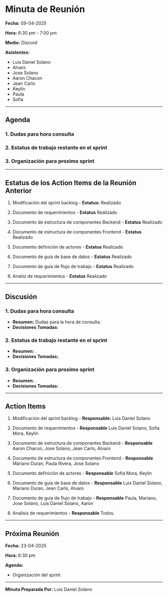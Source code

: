 # Minuta de Reunión

**Fecha:** 09-04-2025

**Hora:** 6:30 pm - 7:00 pm

**Medio:** Discord

**Asistentes:**
- Luis Daniel Solano
- Alvaro 
- Jose Solano
- Aaron Chacon
- Jean Carlo
- Keylin 
- Paula 
- Sofia 

---

## Agenda

### 1. Dudas para hora consulta

### 2. Estatus de trabajo restante en el sprint 

### 3. Organización para proximo sprint 

---

## Estatus de los Action Items de la Reunión Anterior

1. Modificación del sprint backlog - **Estatus:** Realizado 

2. Documento de requerimientos - **Estatus** Realizado

3. Documento de estructura de componentes Backend - **Estatus** Realizado 

4. Documento de estructura de componentes Frontend - **Estatus** Realizado

5. Documento definición de actores - **Estatus** Realizado 

6. Documento de guía de base de datos - **Estatus** Realizado

7. Documento de guía de flujo de trabajo - **Estatus** Realizado

8. Analisi de requerimientos - **Estatus** Realizado
---

## Discusión

### 1. Dudas para hora consulta
- **Resumen:** Dudas para la hora de consulta.
- **Decisiones Tomadas:**

### 2. Estatus de trabajo restante en el sprint 
- **Resumen:** .
- **Decisiones Tomadas:**.

### 3. Organización para proximo sprint 
- **Resumen:** .
- **Decisiones Tomadas:** .

---

## Action Items

1. Modificación del sprint backlog - **Responsable:** Luis Daniel Solano

2. Documento de requerimientos - **Responsable** Luis Daniel Solano, Sofía Mora, Keylin 

3. Documento de estructura de componentes Backend - **Responsable** Aaron Chacon, Jose Solano, Jean Carlo, Alvaro 

4. Documento de estructura de componentes Frontend - **Responsable** Mariano Duran, Paula Rivera, Jose Solano

5. Documento definición de actores - **Responsable** Sofía Mora, Keylin

6. Documento de guía de base de datos - **Responsable** Luis Daniel Solano, Mariano Duran, Jean Carlo, Alvaro

7. Documento de guía de flujo de trabajo - **Responsable** Paula, Mariano, Jose Solano, Luis Daniel Solano, Aaron 

8. Analisis de requerimientos - **Responsable** Todos.

---

## Próxima Reunión

**Fecha:** 23-04-2025

**Hora:** 6:30 pm

**Agenda:**

- Organización del sprint 

---

**Minuta Preparada Por:** Luis Daniel Solano
